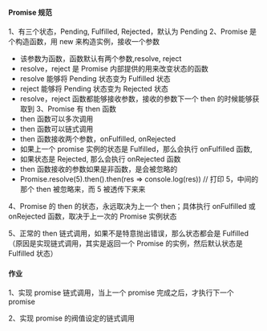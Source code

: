 #### Promise 规范

1、有三个状态，Pending, Fulfilled, Rejected，默认为 Pending
2、Promise 是个构造函数，用 new 来构造实例，接收一个参数

- 该参数为函数，函数默认有两个参数,resolve, reject
- resolve，reject 是 Promise 内部提供的用来改变状态的函数
- resolve 能够将 Pending 状态变为 Fulfilled 状态
- reject 能够将 Pending 状态变为 Rejected 状态
- resolve，reject 函数都能够接收参数，接收的参数下一个 then 的时候能够获取到
  3、Promise 有 then 函数
- then 函数可以多次调用
- then 函数可以链式调用
- then 函数接收两个参数，onFulfilled, onRejected
- 如果上一个 promise 实例的状态是 Fulfilled，那么会执行 onFulfilled 函数,
- 如果状态是 Rejected, 那么会执行 onRejected 函数
- then 函数接收的参数如果是非函数，是会被忽略的
- Promise.resolve(5).then().then(res => console.log(res)) // 打印 5，中间的那个 then 被忽略来，而 5 被透传下来来

4、Promise 的 then 的状态，永远取决为上一个 then；具体执行 onFulfilled 或 onRejected 函数，取决于上一次的 Promise 实例状态

5、正常的 then 链式调用，如果不是特意抛出错误，那么状态都会是 Fulfilled（原因是实现链式调用，其实是返回一个 Promise 的实例，然后默认状态是 Fulfilled 状态）

#### 作业

1、实现 promise 链式调用，当上一个 promise 完成之后，才执行下一个 promise

2、实现 promise 的阀值设定的链式调用
